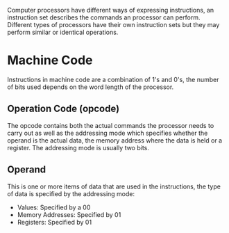 Computer processors have different ways of expressing instructions, an instruction set describes the commands an processor can perform. Different types of processors have their own instruction sets but they may perform similar or identical operations. 

# Machine Code
Instructions in machine code are a combination of 1's and 0's, the number of bits used depends on the word length of the processor.

## Operation Code (opcode)
The opcode contains both the actual commands the processor needs to carry out as well as the addressing mode which specifies whether the operand is the actual data, the memory address where the data is held or a register. The addressing mode is usually two bits.

## Operand
This is one or more items of data that are used in the instructions, the type of data is specified by the addressing mode:
- Values: Specified by a 00
- Memory Addresses: Specified by 01
- Registers: Specified by 01